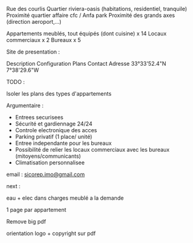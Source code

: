 
Rue des courlis 
Quartier riviera-oasis (habitations, residentiel, tranquile)
Proximité quartier affaire cfc / Anfa park 
Proximité des grands axes (direction aeroport,...)

Appartements meublés, tout équipés (dont cuisine) x 14 
Locaux commerciaux x 2
Bureaux x 5

Site de presentation :

Description
Configuration
Plans
Contact
Adresse 33°33'52.4"N 7°38'29.6"W


TODO :

Isoler les plans des types d'appartements


Argumentaire : 

- Entrees securisees
- Sécurité et gardiennage 24/24
- Controle electronique des acces
- Parking privatif (1 place/ unité)
- Entree independante pour les bureaux
- Possibilité de relier les locaux commerciaux avec les bureaux (mitoyens/communicants)
- Climatisation personnalisee


email : sicorep.imo@gmail.com

next :

eau + elec dans charges
meublé a la demande

1 page par appartement

Remove big pdf

orientation
logo + copyright sur pdf
